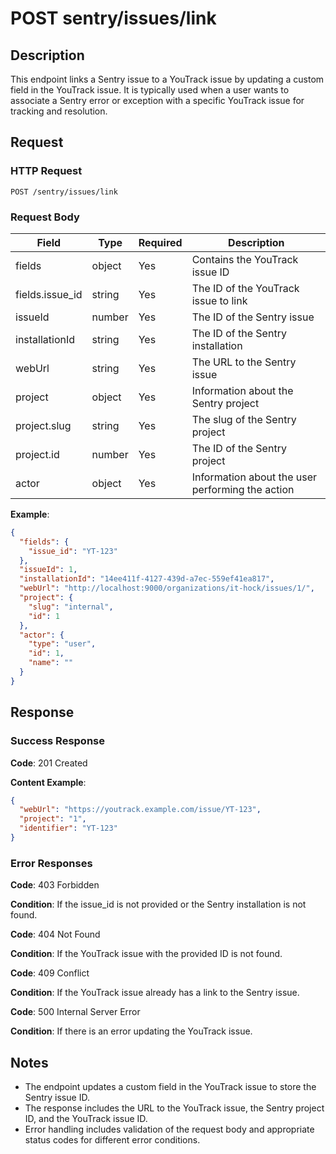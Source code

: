 #  POST sentry/issues/link

<api-endpoint openapi-path="../../../openapi.yaml" method="POST" endpoint="/sentry/issues/link"/>

## Description

This endpoint links a Sentry issue to a YouTrack issue by updating a custom field in the YouTrack issue. It is typically used when a user wants to associate a Sentry error or exception with a specific YouTrack issue for tracking and resolution.

## Request

### HTTP Request

```http
POST /sentry/issues/link
```

### Request Body

| Field          | Type   | Required | Description                                                |
|----------------|--------|----------|------------------------------------------------------------|
| fields         | object | Yes      | Contains the YouTrack issue ID                             |
| fields.issue_id| string | Yes      | The ID of the YouTrack issue to link                       |
| issueId        | number | Yes      | The ID of the Sentry issue                                 |
| installationId | string | Yes      | The ID of the Sentry installation                          |
| webUrl         | string | Yes      | The URL to the Sentry issue                                |
| project        | object | Yes      | Information about the Sentry project                       |
| project.slug   | string | Yes      | The slug of the Sentry project                             |
| project.id     | number | Yes      | The ID of the Sentry project                               |
| actor          | object | Yes      | Information about the user performing the action           |

**Example**:

```json
{
  "fields": {
    "issue_id": "YT-123"
  },
  "issueId": 1,
  "installationId": "14ee411f-4127-439d-a7ec-559ef41ea817",
  "webUrl": "http://localhost:9000/organizations/it-hock/issues/1/",
  "project": {
    "slug": "internal",
    "id": 1
  },
  "actor": {
    "type": "user",
    "id": 1,
    "name": ""
  }
}
```

## Response

### Success Response

**Code**: 201 Created

**Content Example**:

```json
{
  "webUrl": "https://youtrack.example.com/issue/YT-123",
  "project": "1",
  "identifier": "YT-123"
}
```

### Error Responses

**Code**: 403 Forbidden

**Condition**: If the issue_id is not provided or the Sentry installation is not found.

**Code**: 404 Not Found

**Condition**: If the YouTrack issue with the provided ID is not found.

**Code**: 409 Conflict

**Condition**: If the YouTrack issue already has a link to the Sentry issue.

**Code**: 500 Internal Server Error

**Condition**: If there is an error updating the YouTrack issue.

## Notes

- The endpoint updates a custom field in the YouTrack issue to store the Sentry issue ID.
- The response includes the URL to the YouTrack issue, the Sentry project ID, and the YouTrack issue ID.
- Error handling includes validation of the request body and appropriate status codes for different error conditions.
